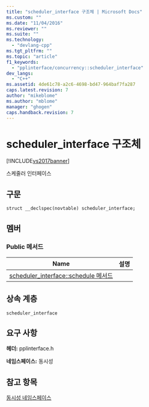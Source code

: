 ```yaml
---
title: "scheduler_interface 구조체 | Microsoft Docs"
ms.custom: ""
ms.date: "11/04/2016"
ms.reviewer: ""
ms.suite: ""
ms.technology: 
  - "devlang-cpp"
ms.tgt_pltfrm: ""
ms.topic: "article"
f1_keywords: 
  - "pplinterface/concurrency::scheduler_interface"
dev_langs: 
  - "C++"
ms.assetid: 4de61c78-a2c6-4698-bd47-964baf7fa287
caps.latest.revision: 7
author: "mikeblome"
ms.author: "mblome"
manager: "ghogen"
caps.handback.revision: 7
---
```

# scheduler_interface 구조체
[!INCLUDE[vs2017banner](../../../assembler/inline/includes/vs2017banner.md)]

스케줄러 인터페이스  
  
## 구문  
  
```  
struct __declspec(novtable) scheduler_interface;  
```  
  
## 멤버  
  
### Public 메서드  
  
|Name|설명|  
|----------|--------|  
|[scheduler\_interface::schedule 메서드](../Topic/scheduler_interface::schedule%20Method.md)||  
  
## 상속 계층  
 `scheduler_interface`  
  
## 요구 사항  
 **헤더:** pplinterface.h  
  
 **네임스페이스:** 동시성  
  
## 참고 항목  
 [동시성 네임스페이스](../../../parallel/concrt/reference/concurrency-namespace.md)